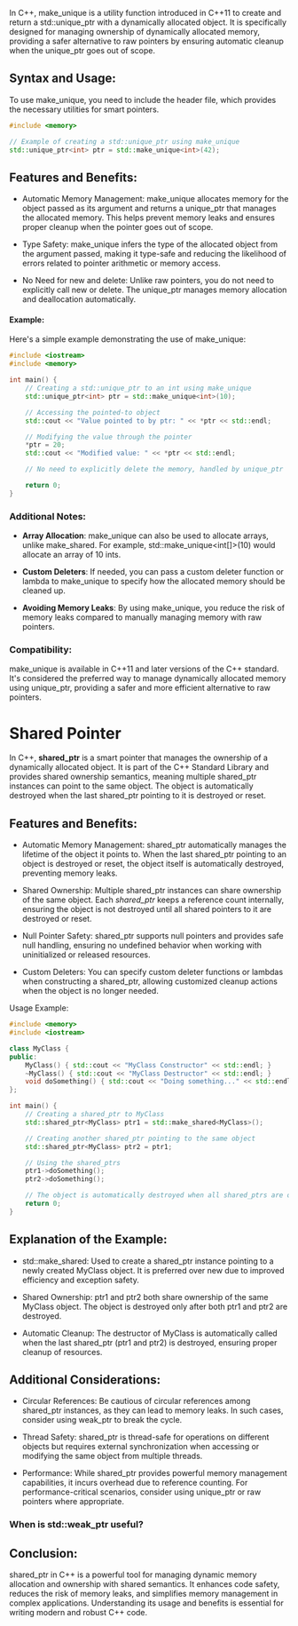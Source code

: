 In C++, make_unique is a utility function introduced in C++11 to create and return a std::unique_ptr with a dynamically allocated object. It is specifically designed for managing ownership of dynamically allocated memory, providing a safer alternative to raw pointers by ensuring automatic cleanup when the unique_ptr goes out of scope.

## Syntax and Usage:
To use make_unique, you need to include the <memory> header file, which provides the necessary utilities for smart pointers.

```cpp
#include <memory>

// Example of creating a std::unique_ptr using make_unique
std::unique_ptr<int> ptr = std::make_unique<int>(42);

```
## Features and Benefits:
- Automatic Memory Management: make_unique allocates memory for the object passed as its argument and returns a unique_ptr that manages the allocated memory. This helps prevent memory leaks and ensures proper cleanup when the pointer goes out of scope.

- Type Safety: make_unique infers the type of the allocated object from the argument passed, making it type-safe and reducing the likelihood of errors related to pointer arithmetic or memory access.

- No Need for new and delete: Unlike raw pointers, you do not need to explicitly call new or delete. The unique_ptr manages memory allocation and deallocation automatically.

#### Example:
Here's a simple example demonstrating the use of make_unique:
```cpp
#include <iostream>
#include <memory>

int main() {
    // Creating a std::unique_ptr to an int using make_unique
    std::unique_ptr<int> ptr = std::make_unique<int>(10);

    // Accessing the pointed-to object
    std::cout << "Value pointed to by ptr: " << *ptr << std::endl;

    // Modifying the value through the pointer
    *ptr = 20;
    std::cout << "Modified value: " << *ptr << std::endl;

    // No need to explicitly delete the memory, handled by unique_ptr

    return 0;
}
```

### Additional Notes:
- **Array Allocation**: make_unique can also be used to allocate arrays, unlike make_shared. For example, std::make_unique<int[]>(10) would allocate an array of 10 ints.

- **Custom Deleters**: If needed, you can pass a custom deleter function or lambda to make_unique to specify how the allocated memory should be cleaned up.

- **Avoiding Memory Leaks**: By using make_unique, you reduce the risk of memory leaks compared to manually managing memory with raw pointers.

### Compatibility:
make_unique is available in C++11 and later versions of the C++ standard. It's considered the preferred way to manage dynamically allocated memory using unique_ptr, providing a safer and more efficient alternative to raw pointers.

# Shared Pointer

In C++, **shared_ptr** is a smart pointer that manages the ownership of a dynamically allocated object. It is part of the C++ Standard Library and provides shared ownership semantics, meaning multiple shared_ptr instances can point to the same object. The object is automatically destroyed when the last shared_ptr pointing to it is destroyed or reset.

## Features and Benefits:
- Automatic Memory Management: shared_ptr automatically manages the lifetime of the object it points to. When the last shared_ptr pointing to an object is destroyed or reset, the object itself is automatically destroyed, preventing memory leaks.

- Shared Ownership: Multiple shared_ptr instances can share ownership of the same object. Each *shared_ptr* keeps a reference count internally, ensuring the object is not destroyed until all shared pointers to it are destroyed or reset.

- Null Pointer Safety: shared_ptr supports null pointers and provides safe null handling, ensuring no undefined behavior when working with uninitialized or released resources.

- Custom Deleters: You can specify custom deleter functions or lambdas when constructing a shared_ptr, allowing customized cleanup actions when the object is no longer needed.

Usage Example:

```cpp
#include <memory>
#include <iostream>

class MyClass {
public:
    MyClass() { std::cout << "MyClass Constructor" << std::endl; }
    ~MyClass() { std::cout << "MyClass Destructor" << std::endl; }
    void doSomething() { std::cout << "Doing something..." << std::endl; }
};

int main() {
    // Creating a shared_ptr to MyClass
    std::shared_ptr<MyClass> ptr1 = std::make_shared<MyClass>();

    // Creating another shared_ptr pointing to the same object
    std::shared_ptr<MyClass> ptr2 = ptr1;

    // Using the shared_ptrs
    ptr1->doSomething();
    ptr2->doSomething();

    // The object is automatically destroyed when all shared_ptrs are out of scope
    return 0;
}
```
## Explanation of the Example:
- std::make_shared: Used to create a shared_ptr instance pointing to a newly created MyClass object. It is preferred over new due to improved efficiency and exception safety.

- Shared Ownership: ptr1 and ptr2 both share ownership of the same MyClass object. The object is destroyed only after both ptr1 and ptr2 are destroyed.

- Automatic Cleanup: The destructor of MyClass is automatically called when the last shared_ptr (ptr1 and ptr2) is destroyed, ensuring proper cleanup of resources.

## Additional Considerations:
- Circular References: Be cautious of circular references among shared_ptr instances, as they can lead to memory leaks. In such cases, consider using weak_ptr to break the cycle.

- Thread Safety: shared_ptr is thread-safe for operations on different objects but requires external synchronization when accessing or modifying the same object from multiple threads.

- Performance: While shared_ptr provides powerful memory management capabilities, it incurs overhead due to reference counting. For performance-critical scenarios, consider using unique_ptr or raw pointers where appropriate.

### When is std::weak_ptr useful?

## Conclusion:
shared_ptr in C++ is a powerful tool for managing dynamic memory allocation and ownership with shared semantics. It enhances code safety, reduces the risk of memory leaks, and simplifies memory management in complex applications. Understanding its usage and benefits is essential for writing modern and robust C++ code.




